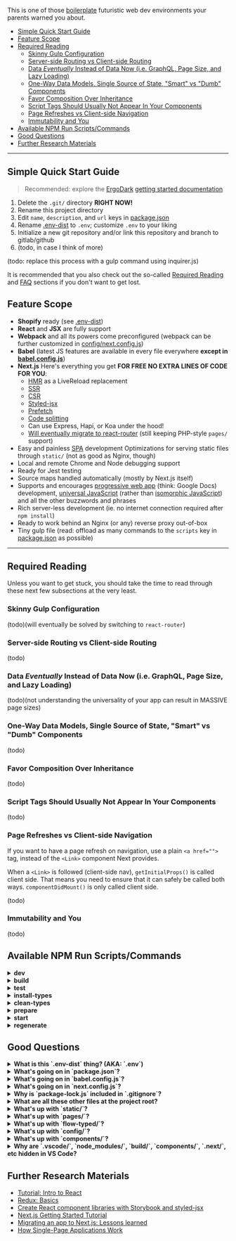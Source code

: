This is one of those [boilerplate](https://git.xunn.io/boilerplate) futuristic web dev environments your parents warned you about.

<!-- TOC -->

- [Simple Quick Start Guide](#simple-quick-start-guide)
- [Feature Scope](#feature-scope)
- [Required Reading](#required-reading)
    - [Skinny Gulp Configuration](#skinny-gulp-configuration)
    - [Server-side Routing vs Client-side Routing](#server-side-routing-vs-client-side-routing)
    - [Data *Eventually* Instead of Data Now (i.e. GraphQL, Page Size, and Lazy Loading)](#data-eventually-instead-of-data-now-ie-graphql-page-size-and-lazy-loading)
    - [One-Way Data Models, Single Source of State, "Smart" vs "Dumb" Components](#one-way-data-models-single-source-of-state-smart-vs-dumb-components)
    - [Favor Composition Over Inheritance](#favor-composition-over-inheritance)
    - [Script Tags Should Usually Not Appear In Your Components](#script-tags-should-usually-not-appear-in-your-components)
    - [Page Refreshes vs Client-side Navigation](#page-refreshes-vs-client-side-navigation)
    - [Immutability and You](#immutability-and-you)
- [Available NPM Run Scripts/Commands](#available-npm-run-scriptscommands)
- [Good Questions](#good-questions)
- [Further Research Materials](#further-research-materials)

<!-- /TOC -->

***

## Simple Quick Start Guide

> Recommended: explore the [ErgoDark](https://ergodark.com) [getting started documentation](https://git.xunn.io/DarkTools/ergo-provision/wikis/home)

1. Delete the `.git/` directory **RIGHT NOW!**
2. Rename this project directory
3. Edit `name`, `description`, and `url` keys in [package.json](package.json)
4. Rename [.env-dist](.env-dist) to `.env`; customize `.env` to your liking
5. Initialize a new git repository and/or link this repository and branch to gitlab/github
6. (todo, in case I think of more)

(todo: replace this process with a gulp command using inquirer.js)

It is recommended that you also check out the so-called [Required Reading](#required-reading) and [FAQ](#further-research-materials) sections if you don't want to get lost.

## Feature Scope

* **Shopify** ready (see [.env-dist](.env-dist))
* **React** and **JSX** are fully support
* **Webpack** and all its powers come preconfigured (webpack can be further customized in [config/next.config.js](config/next.config.js))
* **Babel** (latest JS features are available in every file everywhere **except in [babel.config.js](babel.config.js)**)
* **Next.js** Here's everything you get **FOR FREE NO EXTRA LINES OF CODE FOR YOU**:
    * [HMR](https://www.youtube.com/watch?v=9mSJSXo1to4) as a LiveReload replacement
    * [SSR](https://hackernoon.com/next-js-react-server-side-rendering-done-right-f9700078a3b6)
    * [CSR](http://krasimirtsonev.com/blog/article/deep-dive-into-client-side-routing-navigo-pushstate-hash)
    * [Styled-jsx](https://github.com/zeit/styled-jsx)
    * [Prefetch](https://nextjs.org/docs/#prefetching-pages)
    * [Code splitting](https://zeit.co/blog/next#automatic-server-rendering-and-code-splitting)
    * Can use Express, Hapi, or Koa under the hood!
    * [Will eventually migrate to react-router](https://react-etc.net/entry/next-js-to-adopt-react-router) (still keeping PHP-style `pages/` support)
* Easy and painless [SPA](https://medium.com/@pshrmn/demystifying-single-page-applications-3068d0555d46) development
Optimizations for serving static files through `static/` (not as good as Nginx, though)
* Local and remote Chrome and Node debugging support
* Ready for Jest testing
* Source maps handled automatically (mostly by Next.js itself)
* Supports and encourages [progressive web app](https://en.wikipedia.org/wiki/Progressive_Web_Apps) (think: Google Docs) development, [universal JavaScript](https://cdb.reacttraining.com/universal-javascript-4761051b7ae9) (rather than [isomorphic JavaScript](https://medium.com/@ghengeveld/isomorphism-vs-universal-javascript-4b47fb481beb)) and all the other buzzwords and phrases
* Rich server-less development (ie. no internet connection required after `npm install`)
* Ready to work behind an Nginx (or any) reverse proxy out-of-box
* Tiny gulp file (read: offload as many commands to the `scripts` key in [package.json](package.json) as possible)

***

## Required Reading

Unless you want to get stuck, you should take the time to read through these next few subsections at the very least.

### Skinny Gulp Configuration

(todo)(will eventually be solved by switching to `react-router`)

### Server-side Routing vs Client-side Routing

(todo)

### Data *Eventually* Instead of Data Now (i.e. GraphQL, Page Size, and Lazy Loading)

(todo)(not understanding the universality of your app can result in MASSIVE page sizes)

### One-Way Data Models, Single Source of State, "Smart" vs "Dumb" Components

(todo)

### Favor Composition Over Inheritance

(todo)

### Script Tags Should Usually Not Appear In Your Components

(todo)

### Page Refreshes vs Client-side Navigation

If you want to have a page refresh on navigation, use a plain `<a href="">` tag, instead of the `<Link>` component Next provides.

When a `<Link>` is followed (client-side nav), `getInitialProps()` is called client side. That means you need to ensure that it can safely be called both ways. `componentDidMount()` is only called client side.

(todo)

### Immutability and You

(todo)

## Available NPM Run Scripts/Commands

<details>
    <summary><strong>dev</strong></summary>
(todo)
</details>

<details>
    <summary><strong>build</strong></summary>
(todo)
</details>

<details>
    <summary><strong>test</strong></summary>
(todo)
</details>

<details>
    <summary><strong>install-types</strong></summary>
(todo)
</details>

<details>
    <summary><strong>clean-types</strong></summary>
(todo)
</details>

<details>
    <summary><strong>prepare</strong></summary>
(todo)
</details>

<details>
    <summary><strong>start</strong></summary>
(todo)
</details>

<details>
    <summary><strong>regenerate</strong></summary>

Any changes to [gulpfile.js](config/gulpfile.js) or
[next.config.js](config/next.config.js) *must* be made in the `config/`
directory and *must* be accompanied by regeneration of the root configuration
files. To trigger this, use the following command:

```bash
npm run regenerate
```
</details>

## Good Questions

<details>
    <summary><strong>What is this `.env-dist` thing? (AKA: `.env`)</strong></summary>

(todo) [.env-dist](.env-dist)
</details>

<details>
    <summary><strong>What's going on in `package.json`?</strong></summary>

(todo) [package.json](package.json)
</details>

<details>
    <summary><strong>What's going on in `babel.config.js`?</strong></summary>

(todo) [babel.config.js](babel.config.js)
</details>

<details>
    <summary><strong>What's going on in `next.config.js`?</strong></summary>

(todo) [next.config.js](next.config.js)
</details>

<details>
    <summary><strong>Why is `package-lock.js` included in `.gitignore`?</strong></summary>

While incorrect and illegal for npm packages that are going to be published,
including [package-lock.js](package-lock.js) in your new project's repository
isn't initially useful thanks to semver semantics. If you determine you need it,
remove the entry from the root [.gitignore](.gitignore).
</details>

<details>
    <summary><strong>What are all these other files at the project root?</strong></summary>

(todo)
</details>

<details>
    <summary><strong>What's up with `static/`?</strong></summary>

(todo)
</details>

<details>
    <summary><strong>What's up with `pages/`?</strong></summary>

(todo)
</details>

<details>
    <summary><strong>What's up with `flow-typed/`?</strong></summary>

(todo)
</details>

<details>
    <summary><strong>What's up with `config/`?</strong></summary>

(todo)
</details>

<details>
    <summary><strong>What's up with `components/`?</strong></summary>

(todo)
</details>

<details>
    <summary><strong>Why are `.vscode/`, `node_modules/`, `build/`, `components/`, `.next/`, etc hidden in VS Code?</strong></summary>

Because of the workplace scope rules defined in
[.vscode/settings.json](.vscode/settings.json). You can customize them to your
heart's content. Specifically, the `files.exclude` key.
</details>

## Further Research Materials

* [Tutorial: Intro to React](https://reactjs.org/tutorial/tutorial.html)
* [Redux: Basics](https://redux.js.org/basics)
* [Create React component libraries with Storybook and styled-jsx](https://medium.com/@efreyreg/create-react-component-libraries-with-storybook-and-styled-jsx-8999f423f06b)
* [Next.js Getting Started Tutorial](https://nextjs.org/learn/)
* [Migrating an app to Next.js: Lessons learned](https://medium.com/@jamischarles/lessons-learned-with-next-js-change-title-6423b2f2ab8d)
* [How Single-Page Applications Work](https://medium.com/@pshrmn/demystifying-single-page-applications-3068d0555d46)
